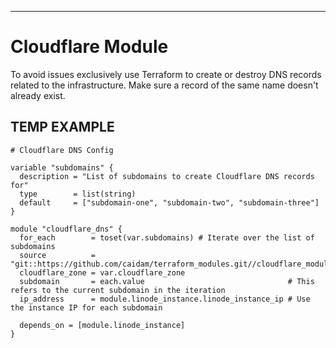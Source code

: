 ___

# Cloudflare Module

To avoid issues exclusively use Terraform to create or destroy DNS records related to the infrastructure.
Make sure a record of the same name doesn't already exist.

## TEMP EXAMPLE 

```hcl
# Cloudflare DNS Config

variable "subdomains" {
  description = "List of subdomains to create Cloudflare DNS records for"
  type        = list(string)
  default     = ["subdomain-one", "subdomain-two", "subdomain-three"]
}

module "cloudflare_dns" {
  for_each        = toset(var.subdomains) # Iterate over the list of subdomains
  source          = "git::https://github.com/caidam/terraform_modules.git//cloudflare_module"
  cloudflare_zone = var.cloudflare_zone
  subdomain       = each.value                                # This refers to the current subdomain in the iteration
  ip_address      = module.linode_instance.linode_instance_ip # Use the instance IP for each subdomain

  depends_on = [module.linode_instance]
}

```